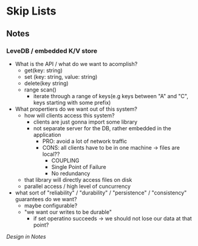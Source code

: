 # Skip Lists

## Notes

### LeveDB / embedded K/V store

- What is the API / what do we want to acomplish?
  - get(key: string)
  - set (key: string, value: string)
  - delete(key string)
  - range scan()
    - iterate through a range of keys(e.g keys between "A" and "C", keys starting with some prefix)
- What propertiers do we want out of this system?
  - how will clients access this system?
    - clients are just gonna import some library
    - not separate server for the DB, rather embedded in the application
      - PRO: avoid a lot of network traffic
      - CONS: all clients have to be in one machine -> files are local??
        - COUPLING
        - Single Point of Failure
        - No redundancy
  - that library will directly access files on disk
  - parallel access / high level of cuncurrency
- what sort of "reliability" / "durability" / "persistence" / "consistency" guarantees do we want?
  - maybe configurable?
  - "we want our writes to be durable"
    - if set operatino succeeds -> we should not lose our data at that point?
  
*Design in Notes*